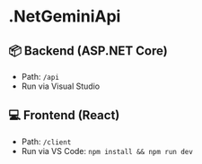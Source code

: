# .NetGeminiApi

## 📦 Backend (ASP.NET Core)
- Path: `/api`
- Run via Visual Studio

## 💻 Frontend (React)
- Path: `/client`
- Run via VS Code: `npm install && npm run dev`
